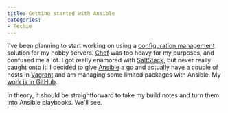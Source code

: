 ```yaml
---
title: Getting started with Ansible
categories:
- Techie
---
```


I've been planning to start working on using a [configuration management](https://en.wikipedia.org/wiki/Configuration_management) solution for my hobby servers. [Chef](http://www.getchef.com) was too heavy for my purposes, and confused me a lot. I got really enamored with [SaltStack](http://www.saltstack.com), but never really caught onto it. I decided to give [Ansible](http://www.ansible.com/home) a go and actually have a couple of hosts in [Vagrant](https://www.vagrantup.com) and am managing some limited packages with Ansible. My [work is in GitHub](https://github.com/thingles/ansible).

In theory, it should be straightforward to take my build notes and turn them into Ansible playbooks. We'll see.
